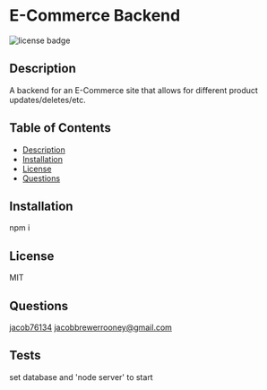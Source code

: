 # E-Commerce Backend 
![license badge](https://img.shields.io/github/license/jacob76134/e-commerce-backend)
## Description
A backend for an E-Commerce site that allows for different product updates/deletes/etc.
## Table of Contents
- [Description](#description)
- [Installation](#installation)
- [License](#license)
- [Questions](#questions)
## Installation
npm i
## License
MIT
## Questions
[jacob76134](https://github.com/jacob76134)
[jacobbrewerrooney@gmail.com](mailto:jacobbrewerrooney@gmail.com)
## Tests
set database and 'node server' to start
